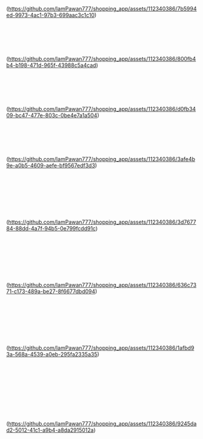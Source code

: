 (https://github.com/IamPawan777/shopping_app/assets/112340386/7b5994ed-9973-4ac1-97b3-699aac3c1c10)
<br>
<br>
<br>
<br>
<br>
<br>

(https://github.com/IamPawan777/shopping_app/assets/112340386/800fb4b4-b198-471d-965f-43988c5a4cad)
<br>
<br>
<br>
<br>
<br>
<br>



(https://github.com/IamPawan777/shopping_app/assets/112340386/d0fb3409-bc47-477e-803c-0be4e7a1a504)
<br>
<br>
<br>
<br>
<br>
<br>



(https://github.com/IamPawan777/shopping_app/assets/112340386/3afe4b9e-a0b5-4609-aefe-bf9567edf3d3)
<br>
<br>
<br>
<br>
<br>
<br>
<br>
<br>



(https://github.com/IamPawan777/shopping_app/assets/112340386/3d767784-88dd-4a7f-94b5-0e799fcdd91c)
<br>
<br>
<br>
<br>
<br>
<br>
<br>
<br>



(https://github.com/IamPawan777/shopping_app/assets/112340386/636c7371-c173-489a-be27-8f6677dbd094)
<br>
<br>
<br>
<br>
<br>
<br>
<br>
<br>



(https://github.com/IamPawan777/shopping_app/assets/112340386/1afbd93a-568a-4539-a0eb-295fa2335a35)
<br>
<br>
<br>
<br>
<br>
<br>
<br>
<br>
<br>
<br>



(https://github.com/IamPawan777/shopping_app/assets/112340386/9245dad2-5012-41c1-a9b4-a8da2915012a)


